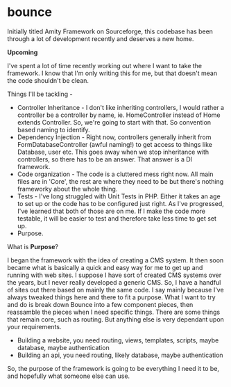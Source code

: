 bounce
======

Initially titled Amity Framework on Sourceforge, this codebase has been through a lot of development recently and deserves a new home.

**Upcoming**

I've spent a lot of time recently working out where I want to take the framework. I know that I'm only writing this for me, but that doesn't mean the code shouldn't be clean.

Things I'll be tackling -

+ Controller Inheritance - I don't like inheriting controllers, I would rather a controller be a controller by name, ie. HomeController instead of Home extends Controller. So, we're going to start with that. So convention based naming to identify. 
+ Dependency Injection - Right now, controllers generally inherit from FormDatabaseController (awful naming!) to get access to things like Database, user etc. This goes away when we stop inheritance with controllers, so there has to be an answer. That answer is a DI framework. 
+ Code organization - The code is a cluttered mess right now. All main files are in 'Core', the rest are where they need to be but there's nothing frameworky about the whole thing.
+ Tests - I've long struggled with Unit Tests in PHP. Either it takes an age to set up or the code has to be configured just right. As I've progressed, I've learned that both of those are on me. If I make the code more testable, it will be easier to test and therefore take less time to get set up. 
+ Purpose. 

What is **Purpose**?

I began the framework with the idea of creating a CMS system. It then soon became what is basically a quick and easy way for me to get up and running with web sites. I suppose I have sort of created CMS systems over the years, but I never really developed a generic CMS. So, I have a handful of sites out there based on mainly the same code. I say mainly because I've always tweaked things here and there to fit a purpose. What I want to try and do is break down Bounce into a few component pieces, then reassamble the pieces when I need specific things. There are some things that remain core, such as routing. But anything else is very dependant upon your requirements. 

+ Building a website, you need routing, views, templates, scripts, maybe database, maybe authentication
+ Building an api, you need routing, likely database, maybe authentication

So, the purpose of the framework is going to be everything I need it to be, and hopefully what someone else can use. 
